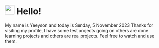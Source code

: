  <h1>
    <img src="https://emojis.slackmojis.com/emojis/images/1643510097/45343/hi.gif?1643510097" width="30"/> 
    Hello!
 </h1>
 <p>
    My name is Yeeyson and today is Sunday, 5 November 2023
    Thanks for visiting my profile, I have some test projects going on others are done learning projects and others are real projects.
    Feel free to watch and use them.
 </p>